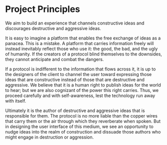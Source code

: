 # Project Principles

We aim to build an experience that channels constructive ideas and discourages destructive and aggressive ideas.

It is easy to imagine a platform that enables the free exchange of ideas as a panacea. This is a mistake. A platform that carries information freely will instead inevitably reflect those who use it: the good, the bad, and the ugly of humanity. If the creators of a protocol blind themselves to the downsides, they cannot anticipate and combat the dangers.

If a protocol is indifferent to the information that flows across it, it is up to the designers of the client to channel the user toward expressing those ideas that are constructive instead of those that are destructive and aggressive. We believe that it is a human right to publish ideas for the world to hear; but we are also cognizant of the power this right carries. Thus, we proceed carefully and with self-awareness, lest the technology run away with itself.

Ultimately it is the author of destructive and aggressive ideas that is responsible for them. The protocol is no more liable than the copper wires that carry them or the air through which they reverberate when spoken. But in designing the user interface of this medium, we see an opportunity to nudge ideas into the realm of construction and dissuade those authors who might engage in destruction or aggression.
